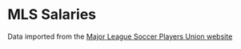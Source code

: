 # MLS Salaries
Data imported from the [Major League Soccer Players Union website](https://www.mlsplayers.org/salary_info.html)
